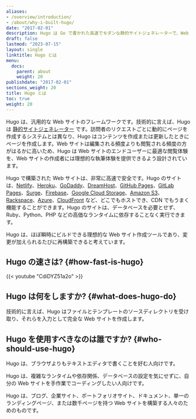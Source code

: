 ```yaml
---
aliases:
- /overview/introduction/
- /about/why-i-built-hugo/
date: "2017-02-01"
description: Hugo は Go で書かれた高速でモダンな静的サイトジェネレーターで、Web サイト制作を再び楽しくするように設計されています。
draft: false
lastmod: "2023-07-15"
layout: single
linktitle: Hugo とは
menu:
  docs:
    parent: about
    weight: 20
publishdate: "2017-02-01"
sections_weight: 20
title: Hugo とは
toc: true
weight: 20
---
```


Hugo は、汎用的な Web サイトのフレームワークです。技術的に言えば、Hugo は [静的サイトジェネレーター][static site generator] です。訪問者のリクエストごとに動的にページを作成するシステムとは異なり、Hugo はコンテンツを作成または更新したときにページを作成します。Web サイトは編集される頻度よりも閲覧される頻度の方がはるかに高いため、Hugo は Web サイトのエンドユーザーに最適な閲覧体験を、Web サイトの作成者には理想的な執筆体験を提供できるよう設計されています。

Hugo で構築された Web サイトは、非常に高速で安全です。Hugo のサイトは、[Netlify]、[Heroku]、[GoDaddy]、[DreamHost]、[GitHub Pages]、[GitLab Pages]、[Surge]、[Firebase]、[Google Cloud Storage]、[Amazon S3]、[Rackspace]、[Azure]、[CloudFront] など、どこでもホストでき、CDN でもうまく機能することができます。Hugo のサイトは、データベースを必要とせず、Ruby、Python、PHP などの高価なランタイムに依存することなく実行できます。

Hugo は、ほぼ瞬時にビルドできる理想的な Web サイト作成ツールであり、変更が加えられるたびに再構築できると考えています。

## Hugo の速さは? {#how-fast-is-hugo}

{{< youtube "CdiDYZ51a2o" >}}

## Hugo は何をしますか? {#what-does-hugo-do}

技術的に言えば、Hugo はファイルとテンプレートのソースディレクトリを受け取り、それらを入力として完全な Web サイトを作成します。

## Hugo を使用すべきなのは誰ですか? {#who-should-use-hugo}

Hugo は、ブラウザよりもテキストエディタで書くことを好む人向けです。

Hugo は、複雑なランタイムや依存関係、データベースの設定を気にせずに、自分の Web サイトを手作業でコーディングしたい人向けです。

Hugo は、ブログ、企業サイト、ポートフォリオサイト、ドキュメント、単一のランディングページ、または数千ページを持つ Web サイトを構築する人々のためのものです。

[@spf13]: https://twitter.com/spf13
[Amazon S3]: https://aws.amazon.com/s3/
[Azure]: https://docs.microsoft.com/en-us/azure/storage/blobs/storage-blob-static-website
[CloudFront]: https://aws.amazon.com/cloudfront/ "Amazon CloudFront"
[DreamHost]: https://www.dreamhost.com/
[Firebase]: https://firebase.google.com/docs/hosting/ "Firebase static hosting"
[GitHub Pages]: https://pages.github.com/
[GitLab Pages]: https://about.gitlab.com/features/pages/
[Go language]: https://go.dev/
[GoDaddy]: https://www.godaddy.com/ "GoDaddy.com Hosting"
[Google Cloud Storage]: https://cloud.google.com/storage/
[Heroku]: https://www.heroku.com/
[Jekyll]: https://jekyllrb.com/
[Middleman]: https://middlemanapp.com/
[Nanoc]: https://nanoc.ws/
[Netlify]: https://netlify.com
[Rackspace]: https://www.rackspace.com/cloud/files
[Surge]: https://surge.sh
[contributing to it]: https://github.com/gohugoio/hugo
[rackspace]: https://www.rackspace.com/openstack/public/files
[static site generator]: /about/benefits/
